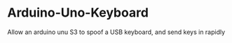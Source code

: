Arduino-Uno-Keyboard
====================

Allow an arduino unu S3 to spoof a USB keyboard, and send keys in rapidly
